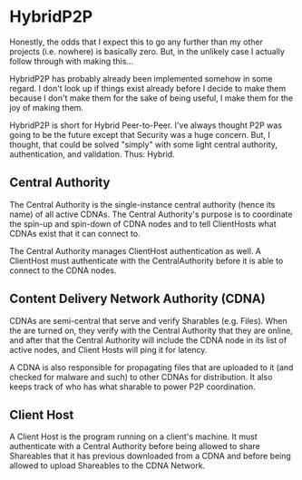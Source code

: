 # HybridP2P

Honestly, the odds that I expect this to go any further than my other projects (i.e. nowhere) is basically zero. But, in the unlikely case I actually follow through with making this...

HybridP2P has probably already been implemented somehow in some regard. I don't look up if things exist already before I decide to make them because I don't make them for the sake of being useful, I make them for the joy of making them.

HybridP2P is short for Hybrid Peer-to-Peer. I've always thought P2P was going to be the future except that Security was a huge concern. But, I thought, that could be solved "simply" with some light central authority, authentication, and validation. Thus: Hybrid.

## Central Authority

The Central Authority is the single-instance central authority (hence its name) of all active CDNAs. The Central Authority's purpose is to coordinate the spin-up and spin-down of CDNA nodes and to tell ClientHosts what CDNAs exist that it can connect to.

The Central Authority manages ClientHost authentication as well. A ClientHost must authenticate with the CentralAuthority before it is able to connect to the CDNA nodes. 

## Content Delivery Network Authority (CDNA)

CDNAs are semi-central that serve and verify Sharables (e.g. Files). When the are turned on, they verify with the Central Authority that they are online, and after that the Central Authority will include the CDNA node in its list of active nodes, and Client Hosts will ping it for latency.

A CDNA is also responsible for propagating files that are uploaded to it (and checked for malware and such) to other CDNAs for distribution. It also keeps track of who has what sharable to power P2P coordination.

## Client Host

A Client Host is the program running on a client's machine. It must authenticate with a Central Authority before being allowed to share Shareables that it has previous downloaded from a CDNA and before being allowed to upload Shareables to the CDNA Network.